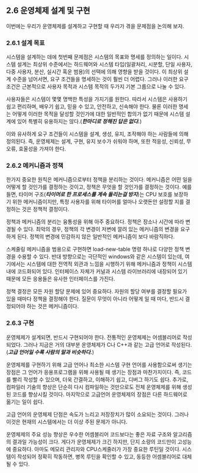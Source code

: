 ## 2.6 운영체제 설계 및 구현

이번에는 우리가 운영체제를 설계하고 구현할 때 우리가 겪을 문제점을 논의해 보자.

### 2.6.1 설계 목표

시스템을 설계하는 데에 첫번째 문제점은 시스템의 목표와 명세를 정의하는 일이다. 시스템 설계는 최상위 수준에서는 하드웨어와 시스템 타입(일괄처리, 시분할, 단일 사용자, 다중 사용자, 분산, 실시간 혹운 범용)의 선택에 의해 영향을 받을 것이다. 이 최상위 설계 수준을 넘어서면, 요구 조건들을 명세하는 것이 훨씬 더 어렵다. 그러나 이러한 요구 조건은 근본적으로 사용자 목적과 시스템 목적의 두가지 기본 그룹으로 나눌 수 있다.

사용자들은 시스템이 몇몇 명백한 특성을 가지기를 원한다. 따라서 시스템은 사용하기 쉽고 편리하며, 배우기 쉽고, 믿을 수 있고, 안전하고, 신속해야 한다. 물론 이러한 명세는 어떻게 이러한 목적을 달성할 것인가에 대한 일반적인 합의가 없기 때문에 시스템 설계에 있어 특별히 유용하지는 않다.(***한마디로 정해진 답은 없다.***)

이와 유사하게 요구 조건들이 시스템을 설계, 생성, 유지, 조작해야 하는 사람들에 의해 정의된다. 즉, 운영체제는 설계, 구현, 유지 보수가 쉬워야 하며, 또한 적응성, 신뢰성, 무오류, 효울성을 가져야 한다.

### 2.6.2 메커니즘과 정책

한가지 중요한 원칙은 메커니즘으로부터 정책을 분리하는 것이다. 메커니즘은 어떤 일을 어떻게 할 것인가를 결정하는 것이고, 정책은 무엇을 할 것인가를 결정하는 것이다. 예를 들면, 타이머 구조(***타이머로 한 프로세스를 계속 돌리는걸 방지***)는 CPU 보호를 보장하기 위한 메커니즘이지만, 특정 사용자를 위해 타이머를 얼마나 오랫돈안 설정할 지를 결정하는 것은 정책적 결정이다.

정책과 메커니즘의 분리는 융통성을 위해 아주 중요하다. 정책은 장소나 시간에 따라 변경될 수 있다. 최악의 경우, 정책의 각 변경이 저변에 깔려 있는 메커니즘의 변경을 요구하게 된다. 정책의 변경에 민감하지 않은 일반적인 메커니즘이 보다 바람직하다.

스케줄링 메커니즘을 범용으로 구현하면 load-new-table 명령 하나로 다양한 정책 변경을 수용할 수 있다. 반대 방향으로는 극단적인 windows와 같은 시스템이 있는데, 여기에서는 시스템에 대한 전역적 외관과 느낌을 시행하기 위해 메커니즘과 정책이 시스템 내에 코드화되어 있다. 인터페이스 자체가 커널과 시스템 라이브러리에 내장되어 있기 때문에 모든 응용들은 유사한 인터페이스를 가진다.

정책 결정은 모든 자원 할당 문제에 있어 중요하다. 자원의 할당 여부를 결정할 필요가 있을 때마다 정책을 결정해야 한다. 질문이 무엇이 아니라 어떻게 일 때 마다, 반드시 결정되어야 하는 것은 메커니즘이다.

### 2.6.3 구현

운영체제가 설계되면, 반드시 구현되어야 한다. 전통적인 운영체제는 어셈블리어로 작성되었다. 그러나 지금은 거의 대부분 운영체제가 C나 C++과 같는 고급 언어로 작성된다.(***고급 언어일 수록 사람의 말과 비슷하다.***)

운영체제를 구현하기 위해 고급 언어나 최소한 시스템 구현 언어를 사용함으로써 생기는 장점은 그 언어가 응용프로그램을 위해 사용될 때 생기는 장점과 마찬가지이다. 즉, 코드를 빨리 작성할 수 있으며, 더욱 간결하고, 이해하기 쉽고, 디버그 하기도 쉽다. 추가로, 컴파일러 기술의 향상은 단순히 다시 컴파일하는 것만으로도 전체 운영체제를 위해 생성된 코드를 향상시킬 것이다. 마지막으로 고급언어 운영체제의 장점은 다른 하드웨어로 옮기는 일이 쉽다.

고급 언어의 운영체제 단점은 속도가 느리고 저장장치가 많이 소요되는 것이다. 그러나 이것은 현재의 시스템에서는 더 이상 주된 문제가 아니다.

운영체제의 주요 성능 향상은 우수한 어셈블리어 코드보다는 좋은 자료 구조와 알고리즘의 결과일 가능성이 크다. 게다가 운영체제가 크긴 하지만, 단지 소량의 코드만이 고성능에 중요하다. 아마도 메모리 관리자와 CPU스케줄러가 가장 중요한 루틴일 것이다. 시스템이 작성되어 정확히 작동하면, 병목 루틴을 확인할 수 있고, 동등한 어셈블리어로 대체될 수 있다.


